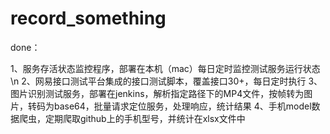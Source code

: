 # record_something

done：

1、服务存活状态监控程序，部署在本机（mac）每日定时监控测试服务运行状态\n
2、网易接口测试平台集成的接口测试脚本，覆盖接口30+，每日定时执行
3、图片识别测试服务，部署在jenkins，解析指定路径下的MP4文件，按帧转为图片，转码为base64，批量请求定位服务，处理响应，统计结果
4、手机model数据爬虫，定期爬取github上的手机型号，并统计在xlsx文件中

